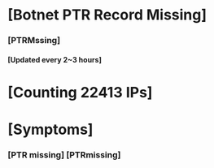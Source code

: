# [Botnet PTR Record Missing]
### [PTRMssing]
#### [Updated every 2~3 hours]

# [Counting 22413 IPs]

# [Symptoms] 
###   [PTR missing] [PTRmissing]
